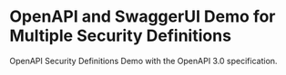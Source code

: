 # OpenAPI and SwaggerUI Demo for Multiple Security Definitions 

OpenAPI Security Definitions Demo with the OpenAPI 3.0 specification.